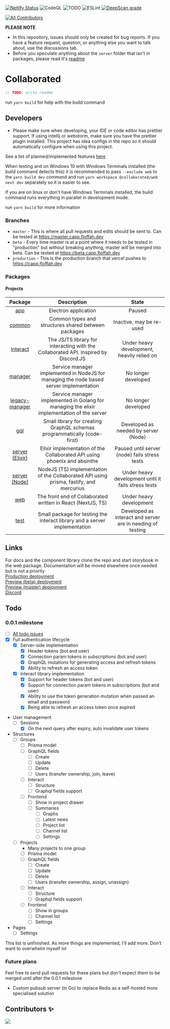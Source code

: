 [![Netlify Status](https://api.netlify.com/api/v1/badges/5b2928d4-ab11-45ed-a18e-3040feeb74ca/deploy-status)](https://app.netlify.com/sites/determined-pike-df8a24/deploys)
![CodeQL](https://github.com/Floffah/collaborated/workflows/CodeQL/badge.svg)
![TODO](https://github.com/Floffah/collaborated/workflows/TODO/badge.svg)
![ESLint](https://github.com/Floffah/collaborated/workflows/ESLint/badge.svg)
[![DeepScan grade](https://deepscan.io/api/teams/12988/projects/16021/branches/332484/badge/grade.svg)](https://deepscan.io/dashboard#view=project&tid=12988&pid=16021&bid=332484)
<!-- ALL-CONTRIBUTORS-BADGE:START - Do not remove or modify this section -->
[![All Contributors](https://img.shields.io/badge/all_contributors-1-orange.svg)](#contributors-)
<!-- ALL-CONTRIBUTORS-BADGE:END -->

**PLEASE NOTE**

- In this repository, issues should only be created for bug reports. If you have a feature request, question, or
  anything else you want to talk about, use the discussions tab.
- Before you speculate anything about the `server` folder that isn't in packages, please read
  it's [readme](packages/server/README.md)

# Collaborated

```js
// TODO: write readme
```

run `yarn build` for help with the build command

## Developers

- Please make sure when developing, your IDE or code editor has prettier support. If using intellij or webstorm, make
  sure you have the prettier plugin installed. This project has idea configs in the repo so it should automatically
  configure when using this project.

See a list of planned/implemented features [here](features.md)

When testing and on Windows 10 with Windows Terminals installed (the build command detects this) it is recommended to
pass `--exclude web` to the `yarn build dev` command and run `yarn workspace @collaborated/web next dev` separately so
it is easier to see.

If you are on linux or don't have Windows Terminals installed, the build command runs everything in parallel in
development mode.

run `yarn build` for more information

### Branches

- `master` - This is where all pull requests and edits should be sent to. Can be tested
  at https://master.capp.floffah.dev
- `beta` - Every time master is at a point where it needs to be tested in "production" but without breaking anything,
  master will be merged into beta. Can be tested at https://beta.capp.floffah.dev
- `production` - This is the production branch that vercel pushes to https://capp.floffah.dev

### Packages

#### Projects

| **Package** | **Description** | **State** |
|:---:|:---:|:---:|
| [app](packages/app) | Electron application | Paused |
| [common](packages/common) | Common types and structures shared between packages | Inactive, may be re-used |
| [interact](packages/interact) | The JS/TS library for interacting with the Collaborated API. Inspired by Discord.JS | Under heavy development, heavily relied on |
| [manager](packages/manager) | Service manager implemented in NodeJS for managing the node based server implementation | No longer developed |
| [legacy-manager](packages/legacy-manager) | Service manager implemented in Golang for managing the elixir implementation of the server | No longer developed |
| [gql](packages/gql) | Small library for creating GraphQL schemas programmatically (code-first) | Developed as needed by server (Node)
| [server (Elixir)](packages/server) | Elixir implementation of the Collaborated API using phoenix and absinthe | Paused until server (node) fails stress tests |
| [server (Node)](packages/server-js) | NodeJS (TS) implementation of the Collaborated API using prisma, fastify, and mercurius | Under heavy development until it fails stress tests |
| [web](packages/web) | The front end of Collaborated written in React (NextJS, TS) | Under heavy development |
| [test](test) | Small package for testing the interact library and a server implementation | Developed as interact and server are in needing of testing |

## Links

For docs and the component library clone the repo and start storybook in the web package. Documentation will be moved
elsewhere once needed but is not a priority<br/>
[Production deployment](https://capp.floffah.dev) <br/>
[Preview (beta) deployment](https://beta.capp.floffah.dev) <br/>
[Preview (master) deployment](https://master.capp.floffah.dev) <br/>
[Discord](https://discord.gg/tTfksMfb3z)

## Todo

### 0.0.1 milestone

- [ ] [All todo issues](https://github.com/Floffah/collaborated/issues?q=is%3Aopen+is%3Aissue+label%3Atodo+milestone%3A0.0.1)
- [x] Full authentication lifecycle
    - [x] Server-side implementation
        - [x] Header tokens (bot and user)
        - [x] Connection param tokens in subscriptions (bot and user)
        - [x] GraphQL mutations for generating access and refresh tokens
        - [x] Ability to refresh an access token
    - [x] Interact library implementation
        - [x] Support for header tokens (bot and user)
        - [x] Support for connection param tokens in subscriptions (bot and user)
        - [x] Ability to use the token generation mutation when passed an email and password
        - [x] Being able to refresh an access token once expired
- User management
    - [ ] Sessions
        - [x] On the next query after expiry, auto invalidate user tokens
- Structures
    - [ ] Groups
        - [ ] Prisma model
        - [ ] GraphQL fields
            - [ ] Create
            - [ ] Update
            - [ ] Delete
            - [ ] Users (transfer ownership, join, leave)
        - [ ] Interact
            - [ ] Structure
            - [ ] Graphql fields support
        - [ ] Frontend
            - [ ] Show in project drawer
            - [ ] Summaries
                - [ ] Graphs
                - [ ] Latest news
                - [ ] Project list
                - [ ] Channel list
                - [ ] Settings
    - [ ] Projects
        - Many projects to one group
        - [ ] Prisma model
        - [ ] GraphQL fields
            - [ ] Create
            - [ ] Update
            - [ ] Delete
            - [ ] Users (transfer ownership, assign, unassign)
        - [ ] Interact
            - [ ] Structure
            - [ ] Graphql fields support
        - [ ] Frontend
            - [ ] Show in groups
            - [ ] Channel list
            - [ ] Settings
- Pages
    - [ ] Settings

This list is unfinished. As more things are implemented, I'll add more. Don't want to overwhelm myself lol

### Future plans

Feel free to send pull requests for these plans but don't expect them to be merged until after the 0.0.1 milestone

- Custom pubsub server (in Go) to replace Redis as a self-hosted more specialised solution

## Contributors ✨

<a href="https://github.com/floffah/collaborated/graphs/contributors">
  <img src="https://contrib.rocks/image?repo=floffah/collaborated" />
</a>

